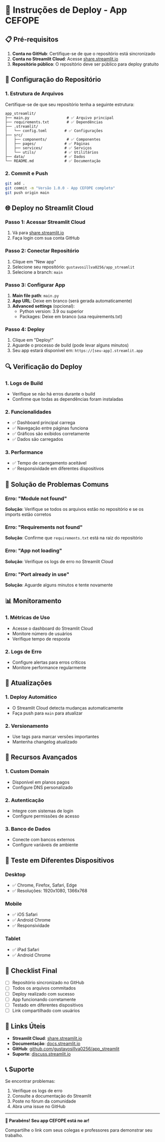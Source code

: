# 🚀 Instruções de Deploy - App CEFOPE

## 📋 Pré-requisitos

1. **Conta no GitHub**: Certifique-se de que o repositório está sincronizado
2. **Conta no Streamlit Cloud**: Acesse [share.streamlit.io](https://share.streamlit.io)
3. **Repositório público**: O repositório deve ser público para deploy gratuito

## 🔧 Configuração do Repositório

### 1. Estrutura de Arquivos
Certifique-se de que seu repositório tenha a seguinte estrutura:
```
app_streamlit/
├── main.py                 # ✅ Arquivo principal
├── requirements.txt        # ✅ Dependências
├── .streamlit/
│   └── config.toml        # ✅ Configurações
├── src/
│   ├── components/         # ✅ Componentes
│   ├── pages/             # ✅ Páginas
│   ├── services/          # ✅ Serviços
│   └── utils/             # ✅ Utilitários
├── data/                  # ✅ Dados
└── README.md              # ✅ Documentação
```

### 2. Commit e Push
```bash
git add .
git commit -m "Versão 1.0.0 - App CEFOPE completo"
git push origin main
```

## 🌐 Deploy no Streamlit Cloud

### Passo 1: Acessar Streamlit Cloud
1. Vá para [share.streamlit.io](https://share.streamlit.io)
2. Faça login com sua conta GitHub

### Passo 2: Conectar Repositório
1. Clique em "New app"
2. Selecione seu repositório: `gustavosillva0256/app_streamlit`
3. Selecione a branch: `main`

### Passo 3: Configurar App
1. **Main file path**: `main.py`
2. **App URL**: Deixe em branco (será gerada automaticamente)
3. **Advanced settings** (opcional):
   - Python version: 3.9 ou superior
   - Packages: Deixe em branco (usa requirements.txt)

### Passo 4: Deploy
1. Clique em "Deploy!"
2. Aguarde o processo de build (pode levar alguns minutos)
3. Seu app estará disponível em: `https://[seu-app].streamlit.app`

## 🔍 Verificação do Deploy

### 1. Logs de Build
- Verifique se não há erros durante o build
- Confirme que todas as dependências foram instaladas

### 2. Funcionalidades
- ✅ Dashboard principal carrega
- ✅ Navegação entre páginas funciona
- ✅ Gráficos são exibidos corretamente
- ✅ Dados são carregados

### 3. Performance
- ✅ Tempo de carregamento aceitável
- ✅ Responsividade em diferentes dispositivos

## 🐛 Solução de Problemas Comuns

### Erro: "Module not found"
**Solução**: Verifique se todos os arquivos estão no repositório e se os imports estão corretos

### Erro: "Requirements not found"
**Solução**: Confirme que `requirements.txt` está na raiz do repositório

### Erro: "App not loading"
**Solução**: Verifique os logs de erro no Streamlit Cloud

### Erro: "Port already in use"
**Solução**: Aguarde alguns minutos e tente novamente

## 📊 Monitoramento

### 1. Métricas de Uso
- Acesse o dashboard do Streamlit Cloud
- Monitore número de usuários
- Verifique tempo de resposta

### 2. Logs de Erro
- Configure alertas para erros críticos
- Monitore performance regularmente

## 🔄 Atualizações

### 1. Deploy Automático
- O Streamlit Cloud detecta mudanças automaticamente
- Faça push para `main` para atualizar

### 2. Versionamento
- Use tags para marcar versões importantes
- Mantenha changelog atualizado

## 🌟 Recursos Avançados

### 1. Custom Domain
- Disponível em planos pagos
- Configure DNS personalizado

### 2. Autenticação
- Integre com sistemas de login
- Configure permissões de acesso

### 3. Banco de Dados
- Conecte com bancos externos
- Configure variáveis de ambiente

## 📱 Teste em Diferentes Dispositivos

### Desktop
- ✅ Chrome, Firefox, Safari, Edge
- ✅ Resoluções: 1920x1080, 1366x768

### Mobile
- ✅ iOS Safari
- ✅ Android Chrome
- ✅ Responsividade

### Tablet
- ✅ iPad Safari
- ✅ Android Chrome

## 🎯 Checklist Final

- [ ] Repositório sincronizado no GitHub
- [ ] Todos os arquivos commitados
- [ ] Deploy realizado com sucesso
- [ ] App funcionando corretamente
- [ ] Testado em diferentes dispositivos
- [ ] Link compartilhado com usuários

## 🔗 Links Úteis

- **Streamlit Cloud**: [share.streamlit.io](https://share.streamlit.io)
- **Documentação**: [docs.streamlit.io](https://docs.streamlit.io)
- **GitHub**: [github.com/gustavosillva0256/app_streamlit](https://github.com/gustavosillva0256/app_streamlit)
- **Suporte**: [discuss.streamlit.io](https://discuss.streamlit.io)

## 📞 Suporte

Se encontrar problemas:
1. Verifique os logs de erro
2. Consulte a documentação do Streamlit
3. Poste no fórum da comunidade
4. Abra uma issue no GitHub

---

**🎉 Parabéns! Seu app CEFOPE está no ar!**

Compartilhe o link com seus colegas e professores para demonstrar seu trabalho.
